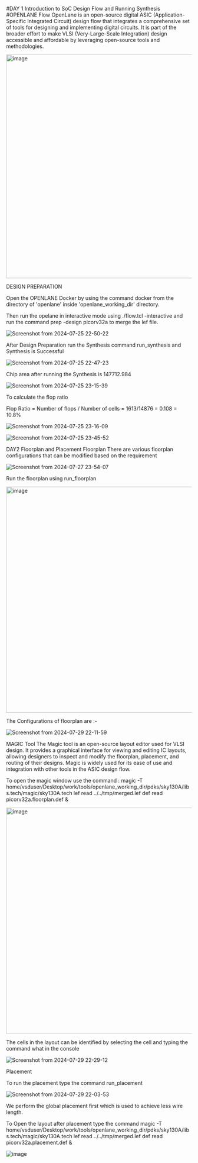 #DAY 1 Introduction to SoC Design Flow and Running Synthesis
#OPENLANE Flow
OpenLane is an open-source digital ASIC (Application-Specific Integrated Circuit) design flow that integrates a comprehensive set of tools for designing and implementing digital circuits. It is part of the broader effort to make VLSI (Very-Large-Scale Integration) design accessible and affordable by leveraging open-source tools and methodologies.

<img width="605" alt="image" src="https://github.com/user-attachments/assets/0a4aeaca-d697-4efc-8f81-412f4d32b5a0">
        
DESIGN PREPARATION

Open the OPENLANE Docker by using the command docker from the directory of 'openlane' inside 'openlane_working_dir' directory.

Then run the opelane in interactive mode using ./flow.tcl -interactive and run the command prep -design picorv32a to merge the lef file.

![Screenshot from 2024-07-25 22-50-22](https://github.com/user-attachments/assets/1ae5b3f6-e21f-41df-800e-ff8854d084f9)

After Design Preparation run the Synthesis command run_synthesis and Synthesis is Successful

![Screenshot from 2024-07-25 22-47-23](https://github.com/user-attachments/assets/735e6d43-6221-429c-bfab-627a6e599dc9)

Chip area after running the Synthesis is 147712.984 

![Screenshot from 2024-07-25 23-15-39](https://github.com/user-attachments/assets/92aaa87a-3acd-4dc5-b8a8-09d28def0910)

To calculate the flop ratio

Flop Ratio = Number of flops / Number of cells = 1613/14876 = 0.108 = 10.8%

![Screenshot from 2024-07-25 23-16-09](https://github.com/user-attachments/assets/a3352849-d084-4a2c-ad59-b0f9cdf1a14e)

![Screenshot from 2024-07-25 23-45-52](https://github.com/user-attachments/assets/a6ca43df-8098-4f94-a9e3-42953ae43ae3)

DAY2 Floorplan and Placement
Floorplan
There are various floorplan configurations that can be modified based on the requirement

![Screenshot from 2024-07-27 23-54-07](https://github.com/user-attachments/assets/7568b790-c96c-4cc6-ad35-5b464f338404)

Run the floorplan using run_floorplan

<img width="611" alt="image" src="https://github.com/user-attachments/assets/515e5ee9-24ed-4f2f-b580-e945a153a2d0">

The Configurations of floorplan are :-

![Screenshot from 2024-07-29 22-11-59](https://github.com/user-attachments/assets/8157e9d7-f968-440f-8b8c-0c455ae49e23)

MAGIC Tool
The Magic tool is an open-source layout editor used for VLSI design. It provides a graphical interface for viewing and editing IC layouts, allowing designers to inspect and modify the floorplan, placement, and routing of their designs. Magic is widely used for its ease of use and integration with other tools in the ASIC design flow.

To open the magic window use the command :
magic -T home/vsduser/Desktop/work/tools/openlane_working_dir/pdks/sky130A/libs.tech/magic/sky130A.tech lef read ../../tmp/merged.lef def read picorv32a.floorplan.def & 


<img width="612" alt="image" src="https://github.com/user-attachments/assets/f39a9821-26a2-439c-8484-4ee9b4648966">

The cells in the layout can be identified by selecting the cell and typing the command what in the console

![Screenshot from 2024-07-29 22-29-12](https://github.com/user-attachments/assets/70f9cf61-cc7a-4459-8fc6-1d8c91a01939)

Placement

To run the placement type the command run_placement

![Screenshot from 2024-07-29 22-03-53](https://github.com/user-attachments/assets/8ed3d879-eb06-482d-b72e-85d0f07b3504)

We perform the global placement first which is used to achieve less wire length.

To Open the layout after placement type the command magic -T home/vsduser/Desktop/work/tools/openlane_working_dir/pdks/sky130A/libs.tech/magic/sky130A.tech lef read ../../tmp/merged.lef def read picorv32a.placement.def & 

![image](https://github.com/user-attachments/assets/dedea326-04c7-47fe-ba75-2d3977926e00)











